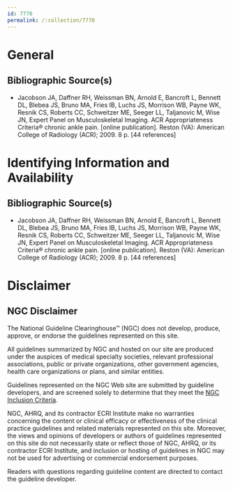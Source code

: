 ```yaml
---
id: 7770
permalink: /:collection/7770
---
```


# General

## Bibliographic Source(s)

- Jacobson JA, Daffner RH, Weissman BN, Arnold E, Bancroft L, Bennett DL, Blebea JS, Bruno MA, Fries IB, Luchs JS, Morrison WB, Payne WK, Resnik CS, Roberts CC, Schweitzer ME, Seeger LL, Taljanovic M, Wise JN, Expert Panel on Musculoskeletal Imaging. ACR Appropriateness Criteria® chronic ankle pain. [online publication]. Reston (VA): American College of Radiology (ACR); 2009. 8 p. [44 references]

# Identifying Information and Availability

## Bibliographic Source(s)

- Jacobson JA, Daffner RH, Weissman BN, Arnold E, Bancroft L, Bennett DL, Blebea JS, Bruno MA, Fries IB, Luchs JS, Morrison WB, Payne WK, Resnik CS, Roberts CC, Schweitzer ME, Seeger LL, Taljanovic M, Wise JN, Expert Panel on Musculoskeletal Imaging. ACR Appropriateness Criteria® chronic ankle pain. [online publication]. Reston (VA): American College of Radiology (ACR); 2009. 8 p. [44 references]

# Disclaimer

## NGC Disclaimer

The National Guideline Clearinghouse™ (NGC) does not develop, produce, approve, or endorse the guidelines represented on this site.

All guidelines summarized by NGC and hosted on our site are produced under the auspices of medical specialty societies, relevant professional associations, public or private organizations, other government agencies, health care organizations or plans, and similar entities.

Guidelines represented on the NGC Web site are submitted by guideline developers, and are screened solely to determine that they meet the [NGC Inclusion Criteria](/help-and-about/summaries/inclusion-criteria).

NGC, AHRQ, and its contractor ECRI Institute make no warranties concerning the content or clinical efficacy or effectiveness of the clinical practice guidelines and related materials represented on this site. Moreover, the views and opinions of developers or authors of guidelines represented on this site do not necessarily state or reflect those of NGC, AHRQ, or its contractor ECRI Institute, and inclusion or hosting of guidelines in NGC may not be used for advertising or commercial endorsement purposes.

Readers with questions regarding guideline content are directed to contact the guideline developer.

